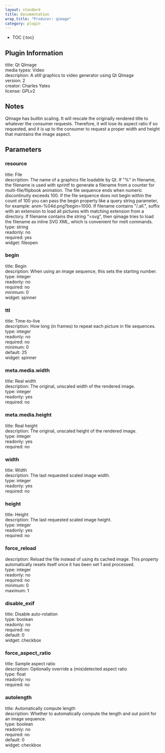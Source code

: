 ```yaml
---
layout: standard
title: Documentation
wrap_title: "Producer: qimage"
category: plugin
---
```

* TOC
{:toc}

## Plugin Information

title: Qt QImage  
media types:
Video  
description: A still graphics to video generator using Qt QImage  
version: 2  
creator: Charles Yates  
license: GPLv2  

## Notes

QImage has builtin scaling. It will rescale the originally rendered title to whatever the consumer requests. Therefore, it will lose its aspect ratio if so requested, and it is up to the consumer to request a proper width and height that maintains the image aspect.

## Parameters

### resource

title: File    
description:
The name of a graphics file loadable by Qt. If &quot;%&quot; in filename, the filename is used with sprintf to generate a filename from a counter for multi-file/flipbook animation. The file sequence ends when numeric discontinuity exceeds 100. If the file sequence does not begin within the count of 100 you can pass the begin property like a query string parameter, for example: anim-%04d.png?begin=1000. If filename contains &quot;/.all.&quot;, suffix with an extension to load all pictures with matching extension from a directory. If filename contains the string &quot;&lt;svg&quot;, then qimage tries to load the filename as inline SVG XML, which is convenient for melt commands.  
type: string  
readonly: no  
required: yes  
widget: fileopen  

### begin

title: Begin    
description:
When using an image sequence, this sets the starting number.  
type: integer  
readonly: no  
required: no  
minimum: 0  
widget: spinner  

### ttl

title: Time-to-live    
description:
How long (in frames) to repeat each picture in file sequences.  
type: integer  
readonly: no  
required: no  
minimum: 0  
default: 25  
widget: spinner  

### meta.media.width

title: Real width    
description:
The original, unscaled width of the rendered image.  
type: integer  
readonly: yes  
required: no  

### meta.media.height

title: Real height    
description:
The original, unscaled height of the rendered image.  
type: integer  
readonly: yes  
required: no  

### width

title: Width    
description:
The last requested scaled image width.  
type: integer  
readonly: yes  
required: no  

### height

title: Height    
description:
The last requested scaled image height.  
type: integer  
readonly: yes  
required: no  

### force_reload

  
description:
Reload the file instead of using its cached image. This property automatically resets itself once it has been set 1 and processed.  
type: integer  
readonly: no  
required: no  
minimum: 0  
maximum: 1  

### disable_exif

title: Disable auto-rotation    
type: boolean  
readonly: no  
required: no  
default: 0  
widget: checkbox  

### force_aspect_ratio

title: Sample aspect ratio    
description:
Optionally override a (mis)detected aspect ratio  
type: float  
readonly: no  
required: no  

### autolength

title: Automatically compute length    
description:
Whether to automatically compute the length and out point for an image sequence.  
type: boolean  
readonly: no  
required: no  
default: 0  
widget: checkbox  

